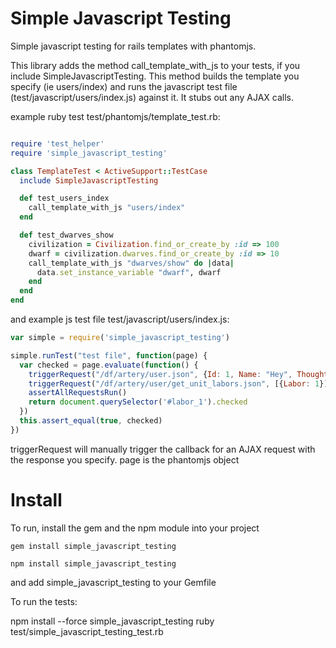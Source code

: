 Simple Javascript Testing
=========================

Simple javascript testing for rails templates with phantomjs.

This library adds the method call_template_with_js to your tests, if you include SimpleJavascriptTesting.
This method builds the template you specify (ie users/index) and runs the javascript test file (test/javascript/users/index.js) against it. It stubs out any AJAX calls. 

example ruby test test/phantomjs/template_test.rb:
```ruby

require 'test_helper'
require 'simple_javascript_testing'

class TemplateTest < ActiveSupport::TestCase
  include SimpleJavascriptTesting

  def test_users_index
    call_template_with_js "users/index"
  end

  def test_dwarves_show
    civilization = Civilization.find_or_create_by :id => 100
    dwarf = civilization.dwarves.find_or_create_by :id => 10
    call_template_with_js "dwarves/show" do |data|
      data.set_instance_variable "dwarf", dwarf
    end
  end
end
```

and example js test file test/javascript/users/index.js:
```js
var simple = require('simple_javascript_testing')

simple.runTest("test file", function(page) {
  var checked = page.evaluate(function() {
    triggerRequest("/df/artery/user.json", {Id: 1, Name: "Hey", Thoughts: "hey"})
    triggerRequest("/df/artery/user/get_unit_labors.json", [{Labor: 1}])
    assertAllRequestsRun()
    return document.querySelector('#labor_1').checked
  })
  this.assert_equal(true, checked)
})

```
triggerRequest will manually trigger the callback for an AJAX request with the response you specify.
page is the phantomjs object

Install
====
To run, install the gem and the npm module into your project

`gem install simple_javascript_testing`

`npm install simple_javascript_testing`

and add simple_javascript_testing to your Gemfile


To run the tests:

npm install --force simple_javascript_testing
ruby test/simple_javascript_testing_test.rb
